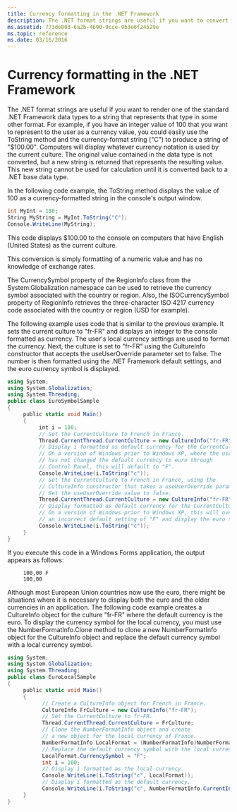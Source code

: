 ```yaml
---
title: Currency formatting in the .NET Framework
description: The .NET format strings are useful if you want to convert one of the standard .NET Framework data types to a string that represents that type in some other format.
ms.assetid: 773de803-6a2b-4690-9cce-9b3e6f24529e
ms.topic: reference
ms.date: 03/16/2016
---
```

# Currency formatting in the .NET Framework

The .NET format strings are useful if you want to render one of the standard .NET Framework data types to a string that represents that type in some other format.
For example, if you have an integer value of 100 that you want to represent to the user as a currency value, you could easily use the ToString method and the currency-format string ("C") to produce a string of "$100.00".
Computers will display whatever currency notation is used by the current culture.
The original value contained in the data type is not converted, but a new string is returned that represents the resulting value.
This new string cannot be used for calculation until it is converted back to a .NET base data type.

In the following code example, the ToString method displays the value of 100 as a currency-formatted string in the console's output window.

```csharp
int MyInt = 100;
String MyString = MyInt.ToString("C");
Console.WriteLine(MyString);
```

This code displays $100.00 to the console on computers that have English (United States) as the current culture.

This conversion is simply formatting of a numeric value and has no knowledge of exchange rates.

The CurrencySymbol property of the RegionInfo class from the System.Globalization namespace can be used to retrieve the currency symbol associated with the country or region.
Also, the ISOCurrencySymbol property of RegionInfo retrieves the three-character ISO 4217 currency code associated with the country or region (USD for example).

The following example uses code that is similar to the previous example.
It sets the current culture to "fr-FR" and displays an integer to the console formatted as currency.
The user's local currency settings are used to format the currency.
Next, the culture is set to "fr-FR" using the CultureInfo constructor that accepts the useUserOverride parameter set to false.
The number is then formatted using the .NET Framework default settings, and the euro currency symbol is displayed.

```csharp
using System;
using System.Globalization;
using System.Threading;
public class EuroSymbolSample
{
     public static void Main()
     {
          int i = 100;
          // Set the CurrentCulture to French in France.
          Thread.CurrentThread.CurrentCulture = new CultureInfo("fr-FR");
          // Display i formatted as default currency for the CurrentCulture.
          // On a version of Windows prior to Windows XP, where the user
          // has not changed the default currency to euro through
          // Control Panel, this will default to "F".
          Console.WriteLine(i.ToString("c"));
          // Set the CurrentCulture to French in France, using the
          // CultureInfo constructor that takes a useUserOverride parameter.
          // Set the useUserOverride value to false.
          Thread.CurrentThread.CurrentCulture = new CultureInfo("fr-FR", false);
          // Display formatted as default currency for the CurrentCulture.
          // On a version of Windows prior to Windows XP, this will override
          // an incorrect default setting of "F" and display the euro symbol.
          Console.WriteLine(i.ToString("c"));
     }
}
```

If you execute this code in a Windows Forms application, the output appears as follows:

```console
     100,00 F
     100,00
```

Although most European Union countries now use the euro, there might be situations where it is necessary to display both the euro and the older currencies in an application.
The following code example creates a CultureInfo object for the culture "fr-FR" where the default currency is the euro.
To display the currency symbol for the local currency, you must use the NumberFormatInfo.Clone method to clone a new NumberFormatInfo object for the CultureInfo object and replace the default currency symbol with a local currency symbol.

```csharp
using System;
using System.Globalization;
using System.Threading;
public class EuroLocalSample
{
     public static void Main()
     {
           // Create a CultureInfo object for French in France.
           CultureInfo FrCulture = new CultureInfo("fr-FR");
           // Set the CurrentCulture to fr-FR.
           Thread.CurrentThread.CurrentCulture = FrCulture;
           // Clone the NumberFormatInfo object and create
           // a new object for the local currency of France.
           NumberFormatInfo LocalFormat = (NumberFormatInfo)NumberFormatInfo.CurrentInfo.Clone();
           // Replace the default currency symbol with the local currency symbol.
           LocalFormat.CurrencySymbol = "F";
           int i = 100;
           // Display i formatted as the local currency.
           Console.WriteLine(i.ToString("c", LocalFormat));
           // Display i formatted as the default currency.
           Console.WriteLine(i.ToString("c", NumberFormatInfo.CurrentInfo));
     }
}
```
